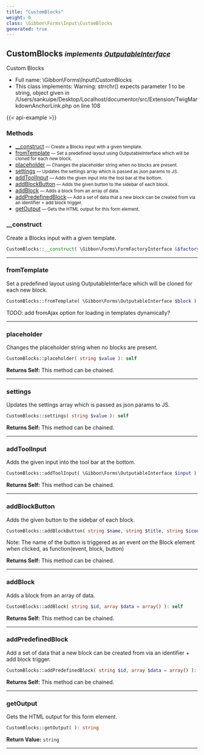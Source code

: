 ```yaml
---
title: "CustomBlocks"
weight: 0
class: \Gibbon\Forms\Input\CustomBlocks
generated: true
---
```


## CustomBlocks <small><i>implements <abbr title="\Gibbon\Forms\OutputableInterface">OutputableInterface</abbr></i></small>

Custom Blocks



* Full name: \Gibbon\Forms\Input\CustomBlocks
* This class implements: 
Warning: strrchr() expects parameter 1 to be string, object given in /Users/sankuipe/Desktop/Localhost/documentor/src/Extension/TwigMarkdownAnchorLink.php on line 108


{{< api-example >}} 



### Methods

- [__construct](#__construct)<small> — Create a Blocks input with a given template.</small>
- [fromTemplate](#fromtemplate)<small> — Set a predefined layout using OutputableInterface which will be cloned for each new block.</small>
- [placeholder](#placeholder)<small> — Changes the placeholder string when no blocks are present.</small>
- [settings](#settings)<small> — Updates the settings array which is passed as json params to JS.</small>
- [addToolInput](#addtoolinput)<small> — Adds the given input into the tool bar at the bottom.</small>
- [addBlockButton](#addblockbutton)<small> — Adds the given button to the sidebar of each block.</small>
- [addBlock](#addblock)<small> — Adds a block from an array of data.</small>
- [addPredefinedBlock](#addpredefinedblock)<small> — Add a set of data that a new block can be created from via an identifier + add block trigger.</small>
- [getOutput](#getoutput)<small> — Gets the HTML output for this form element.</small>




### __construct

Create a Blocks input with a given template.

```php
CustomBlocks::__construct( \Gibbon\Forms\FormFactoryInterface &$factory, string $name, \Gibbon\Forms\Input\Session $session )
```









---

### fromTemplate

Set a predefined layout using OutputableInterface which will be cloned for each new block.

```php
CustomBlocks::fromTemplate( \Gibbon\Forms\OutputableInterface $block ): void
```

TODO: add fromAjax option for loading in templates dynamically?







---

### placeholder

Changes the placeholder string when no blocks are present.

```php
CustomBlocks::placeholder( string $value ): self
```






**Returns Self:** This method can be chained.



---

### settings

Updates the settings array which is passed as json params to JS.

```php
CustomBlocks::settings( string $value ): self
```






**Returns Self:** This method can be chained.



---

### addToolInput

Adds the given input into the tool bar at the bottom.

```php
CustomBlocks::addToolInput( \Gibbon\Forms\OutputableInterface $input ): self
```






**Returns Self:** This method can be chained.



---

### addBlockButton

Adds the given button to the sidebar of each block.

```php
CustomBlocks::addBlockButton( string $name, string $title, string $icon, $class = '' ): self
```

Note: The name of the button is triggered as an event on the Block element when clicked, as function(event, block, button)




**Returns Self:** This method can be chained.



---

### addBlock

Adds a block from an array of data.

```php
CustomBlocks::addBlock( string $id, array $data = array() ): self
```






**Returns Self:** This method can be chained.



---

### addPredefinedBlock

Add a set of data that a new block can be created from via an identifier + add block trigger.

```php
CustomBlocks::addPredefinedBlock( string $id, array $data = array() ): self
```






**Returns Self:** This method can be chained.



---

### getOutput

Gets the HTML output for this form element.

```php
CustomBlocks::getOutput( ): string
```






**Return Value:**
`string`  



---

